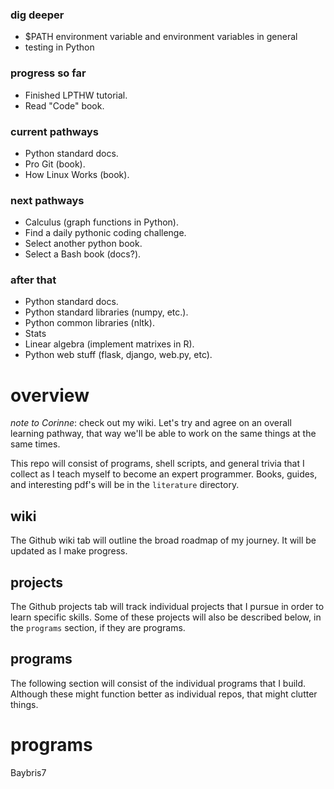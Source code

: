 ### dig deeper
- $PATH environment variable and environment variables in general
- testing in Python 

### progress so far 
- Finished LPTHW tutorial.
- Read "Code" book.
 
### current pathways
- Python standard docs. 
- Pro Git (book).
- How Linux Works (book).

### next pathways
- Calculus (graph functions in Python).
- Find a daily pythonic coding challenge.
- Select another python book.
- Select a Bash book (docs?).

### after that
- Python standard docs.
- Python standard libraries (numpy, etc.).
- Python common libraries (nltk).
- Stats
- Linear algebra (implement matrixes in R).
- Python web stuff (flask, django, web.py, etc). 

# overview

*note to Corinne*: check out my wiki. Let's try and agree on an overall learning pathway, that way we'll be able to work on the same things at the same times.

This repo will consist of programs, shell scripts, and general trivia that I collect as I teach myself to become an expert programmer. Books, guides, and interesting pdf's will be in the `literature` directory.

## wiki
The Github wiki tab will outline the broad roadmap of my journey. It will be updated as I make progress.

## projects
The Github projects tab will track individual projects that I pursue in order to learn specific skills. Some of these projects will also be described below, in the `programs` section, if they are programs.

## programs
The following section will consist of the individual programs that I build. Although these might function better as individual repos, that might clutter things.

# programs
Baybris7
